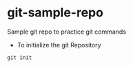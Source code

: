 # git-sample-repo
Sample git repo to practice git commands

- To initialize the git Repository
```
git init
```